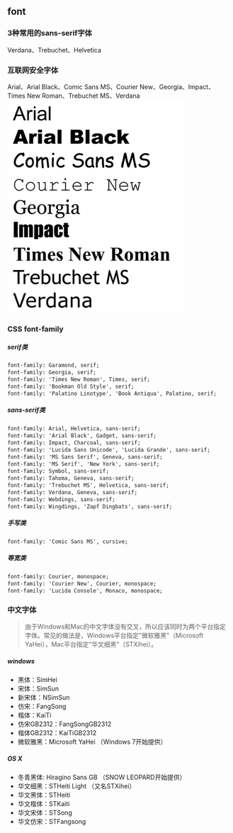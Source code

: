 ## font

### 3种常用的sans-serif字体
Verdana、Trebuchet、Helvetica

### 互联网安全字体
Arial、Arial Black、Comic Sans MS、Courier New、Georgia、Impact、Times New Roman、Trebuchet MS、Verdana
![](https://raw.githubusercontent.com/yinliguo/notes/master/img/type_safe-fontsthumb.png)

### CSS font-family
##### serif类
```
font-family: Garamond, serif;
font-family: Georgia, serif;
font-family: 'Times New Roman', Times, serif;
font-family: 'Bookman Old Style', serif;
font-family: 'Palatino Linotype', 'Book Antiqua', Palatino, serif;
```
##### sans-serif类
```
font-family: Arial, Helvetica, sans-serif;
font-family: 'Arial Black', Gadget, sans-serif;
font-family: Impact, Charcoal, sans-serif;
font-family: 'Lucida Sans Unicode', 'Lucida Grande', sans-serif;
font-family: 'MS Sans Serif', Geneva, sans-serif;
font-family: 'MS Serif', 'New York', sans-serif;
font-family: Symbol, sans-serif;
font-family: Tahoma, Geneva, sans-serif;
font-family: 'Trebuchet MS', Helvetica, sans-serif;
font-family: Verdana, Geneva, sans-serif;
font-family: Webdings, sans-serif;
font-family: Wingdings, 'Zapf Dingbats', sans-serif;
```
##### 手写类
```
font-family: 'Comic Sans MS', cursive;
```
##### 等宽类
```
font-family: Courier, monospace;
font-family: 'Courier New', Courier, monospace;
font-family: 'Lucida Console', Monaco, monospace;
```

### 中文字体
> 由于Windows和Mac的中文字体没有交叉，所以应该同时为两个平台指定字体。常见的做法是，Windows平台指定"微软雅黑"（Microsoft YaHei），Mac平台指定"华文细黑"（STXihei）。 

##### windows
- 黑体：SimHei
- 宋体：SimSun
- 新宋体：NSimSun
- 仿宋：FangSong
- 楷体：KaiTi
- 仿宋GB2312：FangSongGB2312
- 楷体GB2312：KaiTiGB2312
- 微软雅黑：Microsoft YaHei （Windows 7开始提供）

##### OS X
- 冬青黑体: Hiragino Sans GB （SNOW LEOPARD开始提供）
- 华文细黑：STHeiti Light （又名STXihei）
- 华文黑体：STHeiti
- 华文楷体：STKaiti
- 华文宋体：STSong
- 华文仿宋：STFangsong